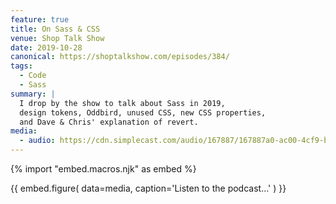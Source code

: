 ```yaml
---
feature: true
title: On Sass & CSS
venue: Shop Talk Show
date: 2019-10-28
canonical: https://shoptalkshow.com/episodes/384/
tags:
  - Code
  - Sass
summary: |
  I drop by the show to talk about Sass in 2019,
  design tokens, Oddbird, unused CSS, new CSS properties,
  and Dave & Chris' explanation of revert.
media:
  - audio: https://cdn.simplecast.com/audio/167887/167887a0-ac00-4cf9-bc69-b5ca845997db/7f8ede83-f450-417c-9a00-2590ab39d636/shoptalkshow-384_tc.mp3
---
```

{% import "embed.macros.njk" as embed %}

{{ embed.figure(
  data=media,
  caption='Listen to the podcast…'
) }}
